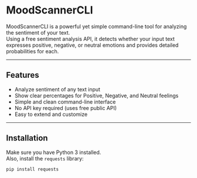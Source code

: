 # MoodScannerCLI

MoodScannerCLI is a powerful yet simple command-line tool for analyzing the sentiment of your text.  
Using a free sentiment analysis API, it detects whether your input text expresses positive, negative, or neutral emotions and provides detailed probabilities for each.

---

## Features

- Analyze sentiment of any text input  
- Show clear percentages for Positive, Negative, and Neutral feelings  
- Simple and clean command-line interface  
- No API key required (uses free public API)  
- Easy to extend and customize  

---

## Installation

Make sure you have Python 3 installed.  
Also, install the `requests` library:

```bash
pip install requests
